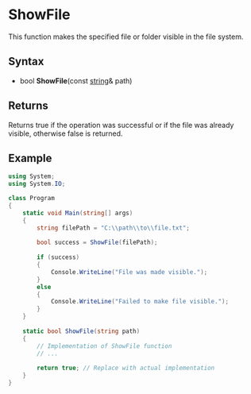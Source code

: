 # ShowFile
This function makes the specified file or folder visible in the file system.

## Syntax
- bool **ShowFile**(const [string](https://docs.microsoft.com/en-us/dotnet/api/system.string?view=net-5.0)& path)

## Returns
Returns true if the operation was successful or if the file was already visible, otherwise false is returned.

## Example
```csharp
using System;
using System.IO;

class Program
{
    static void Main(string[] args)
    {
        string filePath = "C:\\path\\to\\file.txt";
        
        bool success = ShowFile(filePath);
        
        if (success)
        {
            Console.WriteLine("File was made visible.");
        }
        else
        {
            Console.WriteLine("Failed to make file visible.");
        }
    }
    
    static bool ShowFile(string path)
    {
        // Implementation of ShowFile function
        // ...
        
        return true; // Replace with actual implementation
    }
}
```